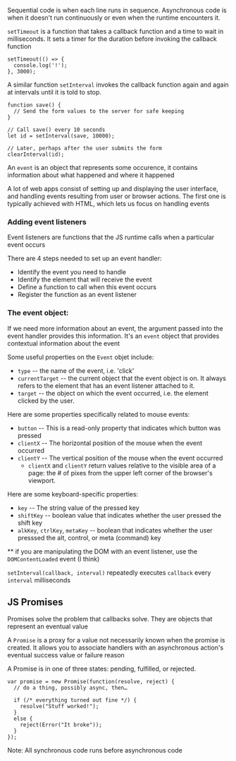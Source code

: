 Sequential code is when each line runs in sequence. Asynchronous code is when it doesn't run continuously or even when the runtime encounters it.

`setTimeout` is a function that takes a callback function and a time to wait in milliseconds. It sets a timer for the duration before invoking the callback function

```JS
setTimeout(() => {           
  console.log('!');          
}, 3000);
```

A similar function `setInterval` invokes the callback function again and again at intervals until it is told to stop.

```JS
function save() {
  // Send the form values to the server for safe keeping
}

// Call save() every 10 seconds
let id = setInterval(save, 10000);

// Later, perhaps after the user submits the form
clearInterval(id);
```

An `event` is an object that represents some occurence, it contains information about what happened and where it happened

A lot of web apps consist of setting up and displaying the user interface, and handling events resulting from user or browser actions. The first one is typically 
achieved with HTML, which lets us focus on handling events

### Adding event listeners

Event listeners are functions that the JS runtime calls when a particular event occurs

There are 4 steps needed to set up an event handler:
 - Identify the event you need to handle
 - Identify the element that will receive the event
 - Define a function to call when this event occurs
 - Register the function as an event listener

### The event object:
If we need more information about an event, the argument passed into the event handler provides this information. It's an `event` object that provides contextual information about the event

Some useful properties on the `Event` objet include: 
 - `type` -- the name of the event, i.e. 'click'
 - `currentTarget` -- the current object that the event object is on. It always refers to the element that has an event listener attached to it.
 - `target` -- the object on which the event occurred, i.e. the element clicked by the user.

Here are some properties specifically related to mouse events:
 - `button` -- This is a read-only property that indicates which button was pressed
 - `clientX` -- The horizontal position of the mouse when the event occurred
 - `clientY` -- The vertical position of the mouse when the event occurred
   - `clientX` and `clientY` return values relative to the visible area of a page: the # of pixes from the upper left corner of the browser's viewport.
  
Here are some keyboard-specific properties:
 - `key` -- The string value of the pressed key
 - `shiftKey` -- boolean value that indicates whether the user pressed the shift key
 - `alkKey`, `ctrlKey`, `metaKey` -- boolean that indicates whether the user presssed the alt, control, or meta (command) key
 
** if  you are manipulating the DOM with an event listener, use the `DOMContentLoaded` event (I think)

`setInterval(callback, interval)` repeatedly executes `callback` every `interval` milliseconds

## JS Promises
Promises solve the problem that callbacks solve. They are objects that represent an eventual value

A `Promise` is a proxy for a value not necessarily known when the promise is created. It allows you to associate handlers with an asynchronous action's eventual success value or failure reason

A Promise is in one of three states: pending, fulfilled, or rejected.

```JS
var promise = new Promise(function(resolve, reject) {
  // do a thing, possibly async, then…

  if (/* everything turned out fine */) {
    resolve("Stuff worked!");
  }
  else {
    reject(Error("It broke"));
  }
});
```
Note: All synchronous code runs before asynchronous code






